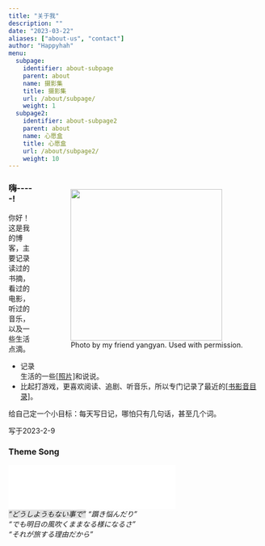```yaml
---
title: "关于我"
description: ""
date: "2023-03-22"
aliases: ["about-us", "contact"]
author: "Happyhah"
menu:
  subpage:
    identifier: about-subpage
    parent: about
    name: 摄影集
    title: 摄影集
    url: /about/subpage/
    weight: 1
  subpage2:
    identifier: about-subpage2
    parent: about
    name: 心愿盒
    title: 心愿盒
    url: /about/subpage2/
    weight: 10
---
```


<div style="float:right; margin:10px 0 10px 30px;">
  <figure>
    <img src="https://images.unsplash.com/photo-1509909756405-be0199881695?ixlib=rb-4.0.3&ixid=MnwxMjA3fDB8MHxwaG90by1wYWdlfHx8fGVufDB8fHx8&auto=format&fit=crop&w=870&q=80" style="width: 300px;" />
    <figcaption>Photo by my friend yangyan</a>. Used with permission.</figcaption>
  </figure>
</div>

### 嗨-----!

<div>
你好！这是我的博客，主要记录读过的书摘，看过的电影，听过的音乐，以及一些生活点滴。

<ul>
<li>记录生活的一些<a href="https://iris.to/happyhah">[照片]</a>和说说。</li>
<li>比起打游戏，更喜欢阅读、追剧、听音乐，所以专门记录了最近的<a href="https://godpen.bearblog.dev">[书影音目录]</a>。</li>
</ul>
<p>给自己定一个小目标：每天写日记，哪怕只有几句话，甚至几个词。</p>
<p>写于2023-2-9</p>
</div>

### Theme Song

<div>
<iframe frameborder="no" border="0" marginwidth="0" marginheight="0" width=330 height=86 src="//music.163.com/outchain/player?type=2&id=30394746&auto=0&height=66"></iframe>
<figcaption>
    <em>
        <span style="background-color:rgb(225,225,225);">“どうしようもない事で”</span>
        “躓き悩んだり”
        <br>
        “でも明日の風吹くままなる様になるさ”
        <br>
        “それが旅する理由だから”
    </em>
</figcaption>
</div>
